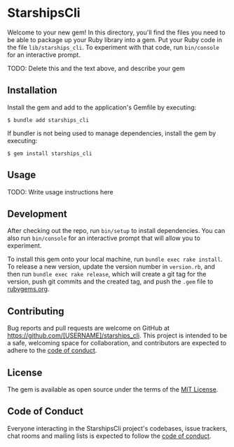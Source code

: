 # StarshipsCli

Welcome to your new gem! In this directory, you'll find the files you need to be able to package up your Ruby library into a gem. Put your Ruby code in the file `lib/starships_cli`. To experiment with that code, run `bin/console` for an interactive prompt.

TODO: Delete this and the text above, and describe your gem

## Installation

Install the gem and add to the application's Gemfile by executing:

    $ bundle add starships_cli

If bundler is not being used to manage dependencies, install the gem by executing:

    $ gem install starships_cli

## Usage

TODO: Write usage instructions here

## Development

After checking out the repo, run `bin/setup` to install dependencies. You can also run `bin/console` for an interactive prompt that will allow you to experiment.

To install this gem onto your local machine, run `bundle exec rake install`. To release a new version, update the version number in `version.rb`, and then run `bundle exec rake release`, which will create a git tag for the version, push git commits and the created tag, and push the `.gem` file to [rubygems.org](https://rubygems.org).

## Contributing

Bug reports and pull requests are welcome on GitHub at https://github.com/[USERNAME]/starships_cli. This project is intended to be a safe, welcoming space for collaboration, and contributors are expected to adhere to the [code of conduct](https://github.com/[USERNAME]/starships_cli/blob/master/CODE_OF_CONDUCT.md).

## License

The gem is available as open source under the terms of the [MIT License](https://opensource.org/licenses/MIT).

## Code of Conduct

Everyone interacting in the StarshipsCli project's codebases, issue trackers, chat rooms and mailing lists is expected to follow the [code of conduct](https://github.com/[USERNAME]/starships_cli/blob/master/CODE_OF_CONDUCT.md).
